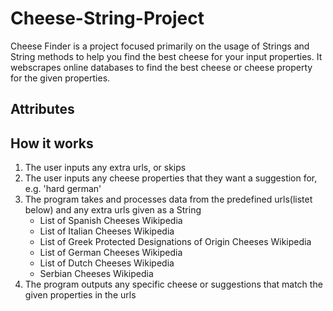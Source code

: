 # Cheese-String-Project
Cheese Finder is a project focused primarily on the usage of Strings and String methods to help you find the best cheese for your input properties. 
It webscrapes online databases to find the best cheese or cheese property for the given properties.

## Attributes


## How it works
1. The user inputs any extra urls, or skips
2. The user inputs any cheese properties that they want a suggestion for, e.g. 'hard german'
3. The program takes and processes data from the predefined urls(listet below) and any extra urls given as a String
   * List of Spanish Cheeses Wikipedia
   * List of Italian Cheeses Wikipedia
   * List of Greek Protected Designations of Origin Cheeses Wikipedia
   * List of German Cheeses Wikipedia
   * List of Dutch Cheeses Wikipedia
   * Serbian Cheeses Wikipedia
5. The program outputs any specific cheese or suggestions that match the given properties in the urls

